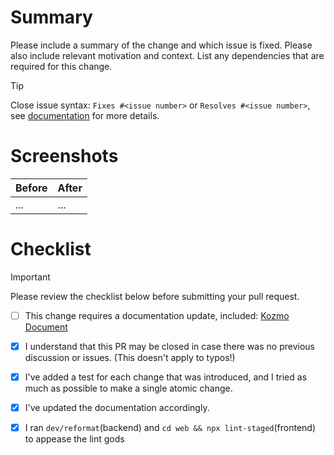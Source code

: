 # Summary

Please include a summary of the change and which issue is fixed. Please also include relevant motivation and context. List any dependencies that are required for this change.

> [!Tip]
> Close issue syntax: `Fixes #<issue number>` or `Resolves #<issue number>`, see [documentation](https://docs.github.com/en/issues/tracking-your-work-with-issues/linking-a-pull-request-to-an-issue#linking-a-pull-request-to-an-issue-using-a-keyword) for more details.


# Screenshots

| Before | After |
|--------|-------|
| ...    | ...   |

# Checklist

> [!IMPORTANT]  
> Please review the checklist below before submitting your pull request.

- [ ] This change requires a documentation update, included: [Kozmo Document](https://github.com/digitranslab/kozmo-docs)
- [x] I understand that this PR may be closed in case there was no previous discussion or issues. (This doesn't apply to typos!)
- [x] I've added a test for each change that was introduced, and I tried as much as possible to make a single atomic change.
- [x] I've updated the documentation accordingly.
- [x] I ran `dev/reformat`(backend) and `cd web && npx lint-staged`(frontend) to appease the lint gods

